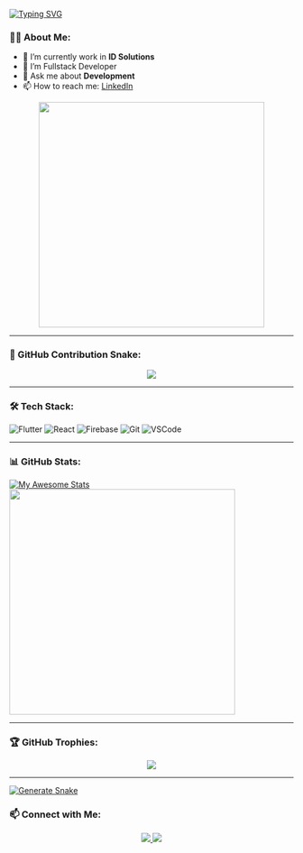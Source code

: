 [![Typing SVG](https://readme-typing-svg.herokuapp.com?font=Jetbrains&pause=1000&color=5F99AE&center=false&width=435&lines=I'm+Hadi+Miftahul+Fadly;This+is..;My+Github)](https://git.io/typing-svg)

### 👨‍💻 About Me:

- 🔭 I’m currently work in **ID Solutions**
- 👀 I’m Fullstack Developer
- 💬 Ask me about **Development**
- 📫 How to reach me: [LinkedIn](https://www.linkedin.com/in/hadi-miftahul-fadly-4a923b183/)

<p align="center">
  <img src="https://media3.giphy.com/media/v1.Y2lkPTc5MGI3NjExbTB6bzNvYjRwdHZpNjlza3I0M2xxdzBtZ3lxNjJ5dWZueTd3M25rYSZlcD12MV9pbnRlcm5hbF9naWZfYnlfaWQmY3Q9Zw/CrFLL3CnRpw5ddlBMm/giphy.gif" width="400"/>
</p>

---

### 🐍 GitHub Contribution Snake:

<p align="center">
  <img src="https://github.com/hadimiftahulf/hadimiftahulf/raw/output/github-contribution-grid-snake.svg" />
</p>

---

### 🛠 Tech Stack:

![Flutter](https://img.shields.io/badge/Flutter-02569B?style=for-the-badge&logo=flutter&logoColor=white)
![React](https://img.shields.io/badge/React-61DAFB?style=for-the-badge&logo=react&logoColor=black)
![Firebase](https://img.shields.io/badge/Firebase-FFCA28?style=for-the-badge&logo=firebase&logoColor=black)
![Git](https://img.shields.io/badge/Git-%23F14E32?style=for-the-badge&logo=git&logoColor=black)
![VSCode](https://img.shields.io/badge/VSCode-%23007ACC?style=for-the-badge&logo=visualstudiocode&logoColor=blue)

---

### 📊 GitHub Stats:

[![My Awesome Stats](https://awesome-github-stats.azurewebsites.net/user-stats/hadimiftahulf?cardType=level&theme=react&preferLogin=false)](https://git.io/awesome-stats-card)
<img src="https://github-readme-stats.vercel.app/api/top-langs/?username=hadimiftahulf&layout=compact&theme=radical" width="400"/>

---

### 🏆 GitHub Trophies:

<p align="center">
  <img src="https://github-profile-trophy.vercel.app/?username=hadimiftahulf&theme=radical" />
</p>

---

[![Generate Snake](https://github.com/hadimiftahulf/hadimiftahulf/actions/workflows/snake.yml/badge.svg)](https://github.com/kzuferdy/kzuferdy/actions/workflows/snake.yml)

### 📫 Connect with Me:

<p align="center">
  <a href="https://www.linkedin.com/in/hadi-miftahul-fadly-4a923b183/">
    <img src="https://img.shields.io/badge/LinkedIn-blue?style=for-the-badge&logo=linkedin&logoColor=white"/>
  </a>
  <a href="hadimiftahulf@gmail.com">
    <img src="https://img.shields.io/badge/Email-red?style=for-the-badge&logo=gmail&logoColor=white"/>
  </a>
</p>
